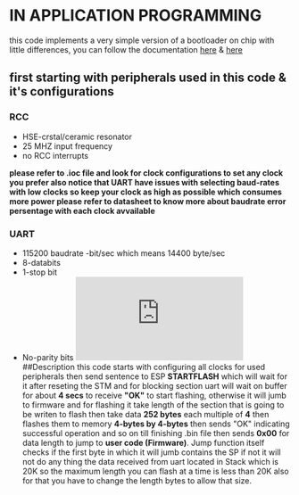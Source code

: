 # IN APPLICATION PROGRAMMING
this code implements a very simple version of a bootloader on chip with little differences, you can follow the documentation [here](https://www.st.com/content/ccc/resource/technical/document/application_note/51/5f/03/1e/bd/9b/45/be/CD00264342.pdf/files/CD00264342.pdf/jcr:content/translations/en.CD00264342.pdf) & [here](https://www.st.com/content/ccc/resource/technical/document/application_note/b9/9b/16/3a/12/1e/40/0c/CD00167594.pdf/files/CD00167594.pdf/jcr:content/translations/en.CD00167594.pdf)

## first starting with peripherals used in this code & it's configurations 
### RCC
* HSE-crstal/ceramic resonator 
* 25 MHZ input frequency
* no RCC interrupts

**please refer to .ioc file and look for clock configurations to set any clock you prefer also notice that UART have issues with selecting baud-rates with low clocks so keep your clock as high as possible which consumes more power please refer to datasheet to know more about baudrate error persentage with each clock avvailable**

### UART 
* 115200 baudrate -bit/sec which means 14400 byte/sec
* 8-databits
* 1-stop bit
* No-parity bits
![](https://www.espruino.com/datasheets/STM32F103xC.pdf)
##Description
this code starts with configuring all clocks for used peripherals then send sentence to ESP **STARTFLASH** which will wait for it after reseting the STM and for blocking section uart will wait on buffer for about **4 secs** to receive **"OK"** to start flashing, otherwise it will jumb to firmware and for flashing it take length of the section that is going to be writen to flash then take data **252 bytes** each multiple of **4** then flashes them to memory **4-bytes by 4-bytes** then sends "OK" indicating successful operation and so on till finishing .bin file then sends **0x00** for data length to jump to **user code (Firmware)**.
Jump function itself checks if the first byte in which it will jumb contains the SP if not it will not do any thing
the data received from uart located in Stack which is 20K so the maximum length you can flash at a time is less than 20K also for that you have to change the length bytes to allow that size.
